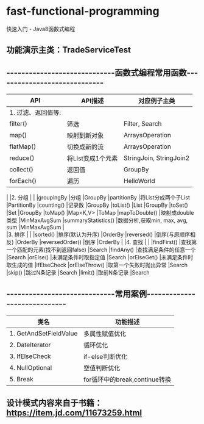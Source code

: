 # fast-functional-programming
快速入门 - Java8函数式编程


## 功能演示主类：TradeServiceTest

## -----------------------------函数式编程常用函数-----------------------------
|API                |API描述                                                 |对应例子主类
| ------ | ------ | ------ |
|1. 过滤、返回值等:
|filter()            |筛选                                                   |Filter, Search
|map()               |映射到新对象                                            |ArraysOperation
|flatMap()           |切换成新的流                                            |ArraysOperation
|reduce()            |将List<T>变成1个元素                                    |StringJoin, StringJoin2
|collect()           |返回值                                                 |GroupBy
|forEach()           |遍历                                                   |HelloWorld
|
|2. 分组              |                                                       |
|groupingBy          |分组                                                   |GroupBy
|partitionBy         |将List<T>分成两个子List<T>                              |PartitionBy
|counting()          |记录数                                                 |GroupBy
|toList()            |List<T>                                               |GroupBy
|toSet()             |Set<T>                                                |GroupBy
|toMap()             |Map<K,V>                                              |ToMap
|mapToDouble()       |映射成double类型                                        |MinMaxAvgSum
|summaryStatistics() |数据分析,获取min, max, avg, sum                         |MinMaxAvgSum
|                                                                           
|3. 排序              |                                                       |
|sorted()            |排序(默认为升序)                                         |OrderBy
|reversed()          |倒序(与原顺序相反)                                       |OrderBy
|reversedOrder()     |倒序                                                    |OrderBy
|
|4. 查找              |                                                       |
|findFirst()         |查找第一个匹配的元素(找不到返回false)                      |Search
|findAny()           |查找满足条件的任意一个                                    |Search
|orElse()            |未满足条件时取指定值                                      |Search
|orElseGet()         |未满足条件时取生成的值                                    |IfElseCheck
|orElseThrow()       |取第一个失败时抛出异常                                    |Search
|skip()              |跳过N条记录                                             |Search
|limit()             |取前N条记录                                             |Search


## -----------------------------常用案例-----------------------------
|类名                         |功能描述
| ------ | ------ |
|1. GetAndSetFieldValue      |多属性赋值优化
|2. DateIterator             |循环优化
|3. IfElseCheck              |if-else判断优化
|4. NullOptional             |空值判断优化
|5. Break                    |for循环中的break,continue转换

## 设计模式内容来自于书籍：https://item.jd.com/11673259.html
